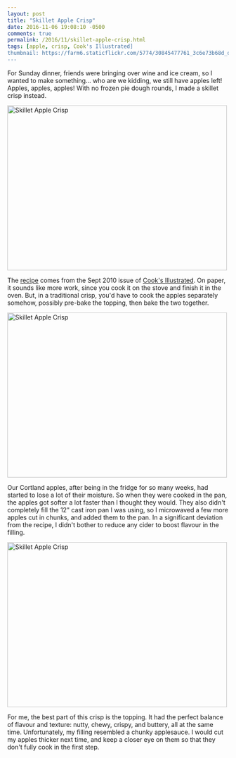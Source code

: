 ```yaml
---
layout: post
title: "Skillet Apple Crisp"
date: 2016-11-06 19:08:10 -0500
comments: true
permalink: /2016/11/skillet-apple-crisp.html
tags: [apple, crisp, Cook's Illustrated]
thumbnail: https://farm6.staticflickr.com/5774/30845477761_3c6e73b68d_q.jpg
---
```


For Sunday dinner, friends were bringing over wine and ice cream,
so I wanted to make something… who are we kidding, we still have
apples left! Apples, apples, apples! With no frozen pie dough
rounds, I made a skillet crisp instead.

<a data-flickr-embed="true"  href="https://www.flickr.com/photos/gnuf/30845481571/in/photostream/" title="Skillet Apple Crisp"><img src="https://c4.staticflickr.com/6/5578/30845481571_af0ce7d24c.jpg" width="500" height="375" alt="Skillet Apple Crisp"></a><script async src="//embedr.flickr.com/assets/client-code.js" charset="utf-8"></script>

The [recipe](https://firstlookthencook.com/2010/12/29/skillet-apple-crisp/)
comes from the Sept 2010 issue of [Cook's Illustrated](tag/cook%27s-illustrated/). On paper, it sounds like
more work, since you cook it on the stove and finish it in the oven. But, in a traditional
crisp, you'd have to cook the apples separately somehow, possibly pre-bake the topping, then
bake the two together.

<a data-flickr-embed="true"  href="https://www.flickr.com/photos/gnuf/30817263732/in/photostream/" title="Skillet Apple Crisp"><img src="https://c5.staticflickr.com/6/5562/30817263732_7c54591723.jpg" width="500" height="375" alt="Skillet Apple Crisp"></a><script async src="//embedr.flickr.com/assets/client-code.js" charset="utf-8"></script>

Our Cortland apples, after being in the fridge for so many weeks, had started
to lose a lot of their moisture. So when they were cooked in the pan, the apples
got softer a lot faster than I thought they would. They also didn't completely
fill the 12" cast iron pan I was using, so I microwaved a few more apples cut
in chunks, and added them to the pan. In a significant deviation from the recipe,
I didn't bother to reduce any cider to boost flavour in the filling.

<a data-flickr-embed="true"  href="https://www.flickr.com/photos/gnuf/30845477761/in/photostream/" title="Skillet Apple Crisp"><img src="https://c2.staticflickr.com/6/5774/30845477761_3c6e73b68d.jpg" width="500" height="375" alt="Skillet Apple Crisp"></a><script async src="//embedr.flickr.com/assets/client-code.js" charset="utf-8"></script>

For me, the best part of this crisp is the topping. It had the perfect balance
of flavour and texture: nutty, chewy, crispy, and buttery, all at the same time.
Unfortunately, my filling resembled a chunky applesauce. I would
cut my apples thicker next time, and keep a closer eye on them so
that they don't fully cook in the first step.

